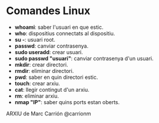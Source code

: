# Comandes Linux
- **whoami**: saber l'usuari en que estic.
- **who**: dispositius connectats al dispositiu.
- **su -**: usuari root.
- **passwd**: canviar contrasenya.
- **sudo useradd**: crear usuari.
- **sudo passwd "usuari"**: canviar contrasenya d'un usuari.
- **mkdir**: crear directori.
- **rmdir**: eliminar directori.
- **pwd**: saber en quin directori estic.
- **touch**: crear arxiu. 
- **cat**: llegir contingut d'un arxiu.
- **rm**: eliminar arxiu.
- **nmap "IP"**: saber quins ports estan oberts.

ARXIU de Marc Carrión @carrionm
